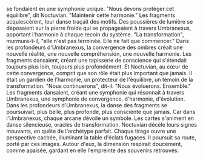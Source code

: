 se fondaient en une symphonie unique.
"Nous devons protéger cet équilibre",
dit Noctuvian.
"Maintenir cette harmonie."
Les fragments acquiescèrent,
leur danse traçait des motifs. Des poussières de lumière se déposaient sur la pierre froide
qui se propageaient à travers Umbranexus,
apportant l'harmonie
à chaque recoin du système.
"La transformation",
murmura-t-il,
"elle n'est pas terminée.
Elle ne fait que commencer."
Dans les profondeurs d'Umbranexus,
la convergence des ombres
créait une nouvelle réalité,
une nouvelle compréhension,
une nouvelle harmonie.
Les fragments dansaient,
créant une tapisserie de conscience
qui s'étendait toujours plus loin,
toujours plus profondément.
Et Noctuvian,
au cœur de cette convergence,
comprit que son rôle
était plus important que jamais.
Il était un gardien de l'harmonie,
un protecteur de l'équilibre,
un témoin de la transformation.
"Nous continuerons",
dit-il.
"Nous évoluerons.
Ensemble."
Les fragments dansaient,
créant une symphonie
qui résonnait à travers Umbranexus,
une symphonie de convergence,
d'harmonie,
d'évolution.
Dans les profondeurs d'Umbranexus,
la danse des fragments se poursuivait,
plus belle,
plus profonde,
plus consciente que jamais.
Car dans l'Umbranexus,
chaque arcane dévoile un symbole.
Les cartes s'animent en danse silencieuse,
oracles de transformation.
Noctuvian décèle leurs signes mouvants,
en quête de l'archétype parfait.
Chaque tirage ouvre une perspective cachée,
illuminant la table d'éclats fugaces.
Il poursuit sa route, porté par ces images.
 Autour d'eux, la dimension respirait doucement, comme apaisée, gardant en elle l'empreinte des souvenirs retrouvés.
